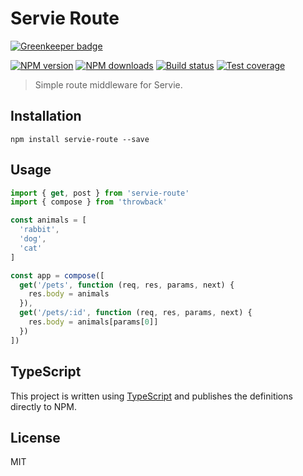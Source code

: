 # Servie Route

[![Greenkeeper badge](https://badges.greenkeeper.io/blakeembrey/node-servie-route.svg?token=cad036b01035e3b3a2c9738e6f4b36df7ef7dac9bfd8823ab6b31a5947d02c46)](https://greenkeeper.io/)

[![NPM version][npm-image]][npm-url]
[![NPM downloads][downloads-image]][downloads-url]
[![Build status][travis-image]][travis-url]
[![Test coverage][coveralls-image]][coveralls-url]

> Simple route middleware for Servie.

## Installation

```
npm install servie-route --save
```

## Usage

```ts
import { get, post } from 'servie-route'
import { compose } from 'throwback'

const animals = [
  'rabbit',
  'dog',
  'cat'
]

const app = compose([
  get('/pets', function (req, res, params, next) {
    res.body = animals
  }),
  get('/pets/:id', function (req, res, params, next) {
    res.body = animals[params[0]]
  })
])
```

## TypeScript

This project is written using [TypeScript](https://github.com/Microsoft/TypeScript) and publishes the definitions directly to NPM.

## License

MIT

[npm-image]: https://img.shields.io/npm/v/servie-route.svg?style=flat
[npm-url]: https://npmjs.org/package/servie-route
[downloads-image]: https://img.shields.io/npm/dm/servie-route.svg?style=flat
[downloads-url]: https://npmjs.org/package/servie-route
[travis-image]: https://img.shields.io/travis/blakeembrey/node-servie-route.svg?style=flat
[travis-url]: https://travis-ci.org/blakeembrey/node-servie-route
[coveralls-image]: https://img.shields.io/coveralls/blakeembrey/node-servie-route.svg?style=flat
[coveralls-url]: https://coveralls.io/r/blakeembrey/node-servie-route?branch=master
